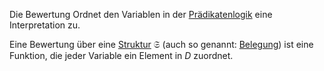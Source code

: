 
Die Bewertung Ordnet den Variablen in der [Prädikatenlogik](Logik%20und%20Semantik%20von%20Programiersprachen/Prädikatenlogik.md) eine Interpretation zu.

Eine Bewertung über  eine [Struktur](Struktur.md) $\mathfrak S$ (auch so genannt: [Belegung](Belegung.md)) ist eine Funktion, die jeder Variable ein Element in $D$ zuordnet. 